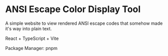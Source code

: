 # ANSI Escape Color Display Tool

A simple website to view rendered ANSI escape codes that somehow made it's way into plain text.

React + TypeScript + Vite

Package Manager: pnpm

